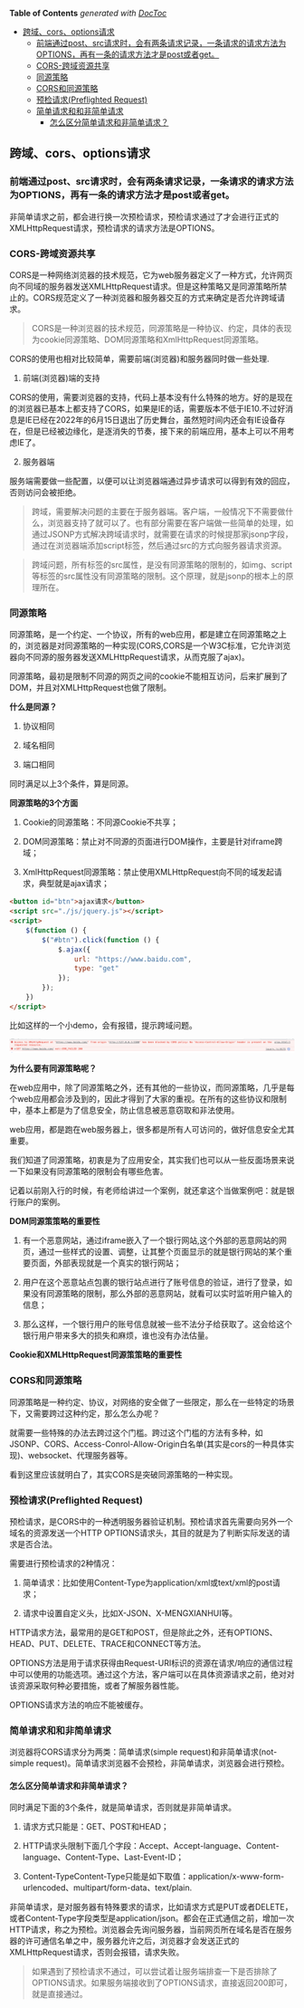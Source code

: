 <!-- START doctoc generated TOC please keep comment here to allow auto update -->
<!-- DON'T EDIT THIS SECTION, INSTEAD RE-RUN doctoc TO UPDATE -->
**Table of Contents**  *generated with [DocToc](https://github.com/thlorenz/doctoc)*

- [跨域、cors、options请求](#%E8%B7%A8%E5%9F%9Fcorsoptions%E8%AF%B7%E6%B1%82)
  - [前端通过post、src请求时，会有两条请求记录，一条请求的请求方法为OPTIONS，再有一条的请求方法才是post或者get。](#%E5%89%8D%E7%AB%AF%E9%80%9A%E8%BF%87postsrc%E8%AF%B7%E6%B1%82%E6%97%B6%E4%BC%9A%E6%9C%89%E4%B8%A4%E6%9D%A1%E8%AF%B7%E6%B1%82%E8%AE%B0%E5%BD%95%E4%B8%80%E6%9D%A1%E8%AF%B7%E6%B1%82%E7%9A%84%E8%AF%B7%E6%B1%82%E6%96%B9%E6%B3%95%E4%B8%BAoptions%E5%86%8D%E6%9C%89%E4%B8%80%E6%9D%A1%E7%9A%84%E8%AF%B7%E6%B1%82%E6%96%B9%E6%B3%95%E6%89%8D%E6%98%AFpost%E6%88%96%E8%80%85get)
  - [CORS-跨域资源共享](#cors-%E8%B7%A8%E5%9F%9F%E8%B5%84%E6%BA%90%E5%85%B1%E4%BA%AB)
  - [同源策略](#%E5%90%8C%E6%BA%90%E7%AD%96%E7%95%A5)
  - [CORS和同源策略](#cors%E5%92%8C%E5%90%8C%E6%BA%90%E7%AD%96%E7%95%A5)
  - [预检请求(Preflighted Request)](#%E9%A2%84%E6%A3%80%E8%AF%B7%E6%B1%82preflighted-request)
  - [简单请求和和非简单请求](#%E7%AE%80%E5%8D%95%E8%AF%B7%E6%B1%82%E5%92%8C%E5%92%8C%E9%9D%9E%E7%AE%80%E5%8D%95%E8%AF%B7%E6%B1%82)
    - [怎么区分简单请求和非简单请求？](#%E6%80%8E%E4%B9%88%E5%8C%BA%E5%88%86%E7%AE%80%E5%8D%95%E8%AF%B7%E6%B1%82%E5%92%8C%E9%9D%9E%E7%AE%80%E5%8D%95%E8%AF%B7%E6%B1%82)

<!-- END doctoc generated TOC please keep comment here to allow auto update -->

## 跨域、cors、options请求

### 前端通过post、src请求时，会有两条请求记录，一条请求的请求方法为OPTIONS，再有一条的请求方法才是post或者get。

非简单请求之前，都会进行换一次预检请求，预检请求通过了才会进行正式的XMLHttpRequest请求，预检请求的请求方法是OPTIONS。

### CORS-跨域资源共享

CORS是一种网络浏览器的技术规范，它为web服务器定义了一种方式，允许网页向不同域的服务器发送XMLHttpRequest请求。但是这种策略又是同源策略所禁止的。CORS规范定义了一种浏览器和服务器交互的方式来确定是否允许跨域请求。

> CORS是一种浏览器的技术规范，同源策略是一种协议、约定，具体的表现为cookie同源策略、DOM同源策略和XmlHttpRequest同源策略。

CORS的使用也相对比较简单，需要前端(浏览器)和服务器同时做一些处理.

1. 前端(浏览器)端的支持

CORS的使用，需要浏览器的支持，代码上基本没有什么特殊的地方。好的是现在的浏览器已基本上都支持了CORS，如果是IE的话，需要版本不低于IE10.不过好消息是IE已经在2022年的6月15日退出了历史舞台，虽然短时间内还会有IE设备存在，但是已经被边缘化，是逐消失的节奏，接下来的前端应用，基本上可以不用考虑IE了。

2. 服务器端

服务端需要做一些配置，以便可以让浏览器端通过异步请求可以得到有效的回应，否则访问会被拒绝。

> 跨域，需要解决问题的主要在于服务器端。客户端，一般情况下不需要做什么，浏览器支持了就可以了。也有部分需要在客户端做一些简单的处理，如通过JSONP方式解决跨域请求时，就需要在请求的时候提那家jsonp字段，通过在浏览器端添加script标签，然后通过src的方式向服务器请求资源。

> 跨域问题，所有标签的src属性，是没有同源策略的限制的，如img、script等标签的src属性没有同源策略的限制。这个原理，就是jsonp的根本上的原理所在。

### 同源策略

同源策略，是一个约定、一个协议，所有的web应用，都是建立在同源策略之上的，浏览器是对同源策略的一种实现(CORS,CORS是一个W3C标准，它允许浏览器向不同源的服务器发送XMLHttpRequest请求，从而克服了ajax)。

同源策略，最初是限制不同源的网页之间的cookie不能相互访问，后来扩展到了DOM，并且对XMLHttpRequest也做了限制。

**什么是同源？**

1. 协议相同

2. 域名相同

3. 端口相同

同时满足以上3个条件，算是同源。

**同源策略的3个方面**

1. Cookie的同源策略：不同源Cookie不共享；

2. DOM同源策略：禁止对不同源的页面进行DOM操作，主要是针对iframe跨域；

3. XmlHttpRequest同源策略：禁止使用XMLHttpRequest向不同的域发起请求，典型就是ajax请求；

```html
<button id="btn">ajax请求</button>
<script src="./js/jquery.js"></script>
<script>
    $(function () {
        $("#btn").click(function () {
            $.ajax({
                url: "https://www.baidu.com",
                type: "get"
            });
        });
    })
</script>
```

比如这样的一个小demo，会有报错，提示跨域问题。

![跨域问题报错](./images/i1.png)

**为什么要有同源策略呢？**

在web应用中，除了同源策略之外，还有其他的一些协议，而同源策略，几乎是每个web应用都会涉及到的，因此才得到了大家的重视。在所有的这些协议和限制中，基本上都是为了信息安全，防止信息被恶意窃取和非法使用。

web应用，都是跑在web服务器上，很多都是所有人可访问的，做好信息安全尤其重要。

我们知道了同源策略，初衷是为了应用安全，其实我们也可以从一些反面场景来说一下如果没有同源策略的限制会有哪些危害。

记着以前刚入行的时候，有老师给讲过一个案例，就还拿这个当做案例吧：就是银行账户的案例。

**DOM同源策策略的重要性**

1. 有一个恶意网站，通过iframe嵌入了一个银行网站,这个外部的恶意网站的网页，通过一些样式的设置、调整，让其整个页面显示的就是银行网站的某个重要页面，外部表现就是一个真实的银行网站；

2. 用户在这个恶意站点包裹的银行站点进行了账号信息的验证，进行了登录，如果没有同源策略的限制，那么外部的恶意网站，就看可以实时监听用户输入的信息；

3. 那么这样，一个银行用户的账号信息就被一些不法分子给获取了。这会给这个银行用户带来多大的损失和麻烦，谁也没有办法估量。

**Cookie和XMLHttpRequest同源策策略的重要性**

### CORS和同源策略

同源策略是一种约定、协议，对网络的安全做了一些限定，那么在一些特定的场景下，又需要跨过这种约定，那么怎么办呢？

就需要一些特殊的办法去跨过这个门槛。跨过这个门槛的方法有多种，如JSONP、CORS、Access-Conrol-Allow-Origin白名单(其实是cors的一种具体实现)、websocket、代理服务器等。

看到这里应该就明白了，其实CORS是突破同源策略的一种实现。

### 预检请求(Preflighted Request)

预检请求，是CORS中的一种透明服务器验证机制。预检请求首先需要向另外一个域名的资源发送一个HTTP OPTIONS请求头，其目的就是为了判断实际发送的请求是否合法。

需要进行预检请求的2种情况：

1. 简单请求：比如使用Content-Type为application/xml或text/xml的post请求；

2. 请求中设置自定义头，比如X-JSON、X-MENGXIANHUI等。

HTTP请求方法，最常用的是GET和POST，但是除此之外，还有OPTIONS、HEAD、PUT、DELETE、TRACE和CONNECT等方法。

OPTIONS方法是用于请求获得由Request-URI标识的资源在请求/响应的通信过程中可以使用的功能选项。通过这个方法，客户端可以在具体资源请求之前，绝对对该资源采取何种必要措施，或者了解服务器性能。

OPTIONS请求方法的响应不能被缓存。

### 简单请求和和非简单请求

浏览器将CORS请求分为两类：简单请求(simple request)和非简单请求(not-simple request)。简单请求浏览器不会预检，非简单请求，浏览器会进行预检。

#### 怎么区分简单请求和非简单请求？

同时满足下面的3个条件，就是简单请求，否则就是非简单请求。

1. 请求方式只能是：GET、POST和HEAD；

2. HTTP请求头限制下面几个字段：Accept、Accept-language、Content-language、Content-Type、Last-Event-ID；

3. Content-TypeContent-Type只能是如下取值：application/x-www-form-urlencoded、multipart/form-data、text/plain.

非简单请求，是对服务器有特殊要求的请求，比如请求方式是PUT或者DELETE，或者Content-Type字段类型是application/json。都会在正式通信之前，增加一次HTTP请求，称之为预检。浏览器会先询问服务器，当前网页所在域名是否在服务器的许可通信名单之中，服务器允许之后，浏览器才会发送正式的XMLHttpRequest请求，否则会报错，请求失败。

> 如果遇到了预检请求不通过，可以尝试着让服务端排查一下是否排除了OPTIONS请求。如果服务端接收到了OPTIONS请求，直接返回200即可，就是直接通过。

